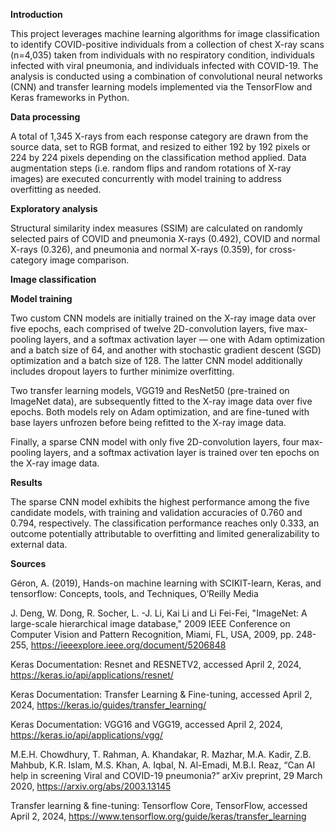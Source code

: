 **Introduction**

This project leverages machine learning algorithms for image classification to identify COVID-positive individuals from a collection of chest X-ray scans (n=4,035) taken from individuals with no respiratory condition, individuals infected with viral pneumonia, and individuals infected with COVID-19. The analysis is conducted using a combination of convolutional neural networks (CNN) and transfer learning models implemented via the TensorFlow and Keras frameworks in Python. 

**Data processing**

A total of 1,345 X-rays from each response category are drawn from the source data, set to RGB format, and resized to either 192 by 192 pixels or 224 by 224 pixels depending on the classification method applied. Data augmentation steps (i.e. random flips and random rotations of X-ray images) are executed concurrently with model training to address overfitting as needed.

**Exploratory analysis**

Structural similarity index measures (SSIM) are calculated on randomly selected pairs of COVID and pneumonia X-rays (0.492), COVID and normal X-rays (0.326), and pneumonia and normal X-rays (0.359), for cross-category image comparison. 

**Image classification**

__Model training__

Two custom CNN models are initially trained on the X-ray image data over five epochs, each comprised of twelve 2D-convolution layers, five max-pooling layers, and a softmax activation layer — one with Adam optimization and a batch size of 64, and another with stochastic gradient descent (SGD) optimization and a batch size of 128. The latter CNN model additionally includes dropout layers to further minimize overfitting.

Two transfer learning models, VGG19 and ResNet50 (pre-trained on ImageNet data), are subsequently fitted to the X-ray image data over five epochs. Both models rely on Adam optimization, and are fine-tuned with base layers unfrozen before being refitted to the X-ray image data.

Finally, a sparse CNN model with only five 2D-convolution layers, four max-pooling layers, and a softmax activation layer is trained over ten epochs on the X-ray image data.

__Results__

The sparse CNN model exhibits the highest performance among the five candidate models, with training and validation accuracies of 0.760 and 0.794, respectively. The classification performance reaches only 0.333, an outcome potentially attributable to overfitting and limited generalizability to external data.

**Sources**

Géron, A. (2019), Hands-on machine learning with SCIKIT-learn, Keras, and tensorflow: Concepts, tools, and Techniques, O’Reilly Media

J. Deng, W. Dong, R. Socher, L. -J. Li, Kai Li and Li Fei-Fei, "ImageNet: A large-scale hierarchical image database," 2009 IEEE Conference on Computer Vision and Pattern Recognition, Miami, FL, USA, 2009, pp. 248-255, https://ieeexplore.ieee.org/document/5206848

Keras Documentation: Resnet and RESNETV2, accessed April 2, 2024, https://keras.io/api/applications/resnet/ 

Keras Documentation: Transfer Learning & Fine-tuning, accessed April 2, 2024, https://keras.io/guides/transfer_learning/

Keras Documentation: VGG16 and VGG19, accessed April 2, 2024, https://keras.io/api/applications/vgg/ 

M.E.H. Chowdhury, T. Rahman, A. Khandakar, R. Mazhar, M.A. Kadir, Z.B. Mahbub, K.R. Islam, M.S. Khan, A. Iqbal, N. Al-Emadi, M.B.I. Reaz, “Can AI help in screening Viral and COVID-19 pneumonia?” arXiv preprint, 29 March 2020, https://arxiv.org/abs/2003.13145

Transfer learning & fine-tuning: Tensorflow Core, TensorFlow, accessed April 2, 2024, https://www.tensorflow.org/guide/keras/transfer_learning 

